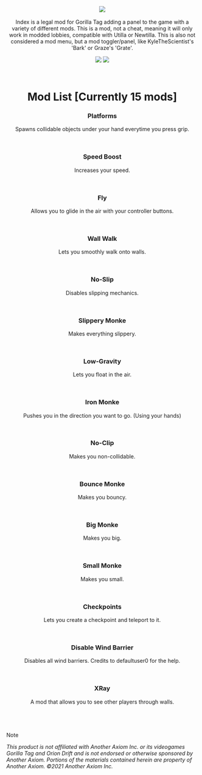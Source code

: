 <p align="center">
  <a href="#"><img src="https://github.com/user-attachments/assets/1b0bcaf9-2ada-4845-8e4d-de6585bd7b33"></a>
  <br></br>
  Index is a legal mod for Gorilla Tag adding a panel to the game with a variety of different mods. This is a mod, not a cheat, meaning it will only work in modded lobbies, compatible with Utilla or Newtilla. This is also not considered a mod menu, but a mod toggler/panel, like KyleTheScientist's 'Bark' or Graze's 'Grate'.
</p>

<p align="center">
	<a href="https://github.com/zaynethedev/Index/releases"><img src="https://img.shields.io/github/downloads/zaynethedev/Index/total.svg?style=for-the-badge"></a>
	<a href="https://discord.gg/v9yKVNgwds"><img src="https://img.shields.io/badge/discord-11%20online-blueviolet?style=for-the-badge"></a>
</p>

</br>

<h1 align="center"> Mod List [Currently 15 mods] </h1>

<div align="center">
	
### Platforms

Spawns collidable objects under your hand everytime you press grip.

</br>

### Speed Boost

Increases your speed.

</br>

### Fly

Allows you to glide in the air with your controller buttons.

</br>

### Wall Walk

Lets you smoothly walk onto walls.

</br>

### No-Slip

Disables slipping mechanics.

</br>

### Slippery Monke

Makes everything slippery.

</br>

### Low-Gravity

Lets you float in the air.

</br>

### Iron Monke

Pushes you in the direction you want to go. (Using your hands)

</br>

### No-Clip

Makes you non-collidable.

</br>

### Bounce Monke

Makes you bouncy.

</br>

### Big Monke

Makes you big.

</br>

### Small Monke

Makes you small.

</br>

### Checkpoints

Lets you create a checkpoint and teleport to it.

</br>

### Disable Wind Barrier

Disables all wind barriers. Credits to defaultuser0 for the help.

</br>

### XRay

A mod that allows you to see other players through walls.

</br>

</div>

# 

> [!NOTE]
> *This product is not affiliated with Another Axiom Inc. or its videogames Gorilla Tag and Orion Drift and is not endorsed or otherwise sponsored by Another Axiom. Portions of the materials contained herein are property of Another Axiom. ©2021 Another Axiom Inc.*
